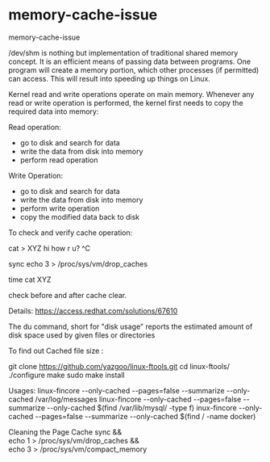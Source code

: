 # memory-cache-issue
memory-cache-issue

/dev/shm is nothing but implementation of traditional shared memory concept. It is an efficient means of passing data between programs. One program will create a memory portion, which other processes (if permitted) can access. This will result into speeding up things on Linux.


Kernel read and write operations operate on main memory. Whenever any read or write operation is performed, the kernel first needs to copy the required data into memory:

Read operation:
- go to disk and search for data
- write the data from disk into memory
- perform read operation

Write Operation:
- go to disk and search for data
- write the data from disk into memory
- perform write operation
- copy the modified data back to disk

To check and verify cache operation:

cat > XYZ
  hi how r u?
  ^C
  
 sync
 echo 3 > /proc/sys/vm/drop_caches  

time cat XYZ

check before and after cache clear. 

Details: https://access.redhat.com/solutions/67610


The du command, short for "disk usage" reports the estimated amount of disk space used by given files or directories

To find out Cached file size :

git clone  https://github.com/yazgoo/linux-ftools.git
cd linux-ftools/
./configure
make
sudo make install


Usages: 
  linux-fincore --only-cached --pages=false --summarize --only-cached /var/log/messages
  linux-fincore --only-cached --pages=false --summarize --only-cached $(find /var/lib/mysql/ -type f)
  inux-fincore --only-cached --pages=false --summarize --only-cached $(find / -name docker)
  
  
  Cleaning the Page Cache
  sync && \
    echo 1 > /proc/sys/vm/drop_caches && \
    echo 3 > /proc/sys/vm/compact_memory
    
